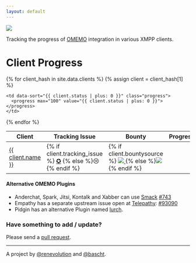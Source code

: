 ```yaml
---
layout: default
---
```

<a href="https://omemo.top"><img src="./assets/images/omemo_logo.png"
id="omemo_logo" class="nobordernonation" /></a>

Tracking the progress of [OMEMO](https://conversations.im/omemo/)
integration in various XMPP clients.

# Client Progress

<table id="clients">
  <thead>
    <tr>
      <th data-sort-default><strong>Client</strong></th>
      <th>Tracking Issue</th>
      <th>Bounty</th>
      <th id="progressHeader">Progress</th>
    </tr>
  </thead>

{% for client_hash in site.data.clients %}
{% assign client = client_hash[1] %}
  <tr>
    <td><a href="{{ client.url }}" alt="{{ client.name }} website">{{ client.name }}</a></td>
    <td>
      {% if client.tracking_issue %}
      <a href="{{ client.tracking_issue }}">✪</a>
      {% else %}😢{% endif %}
    </td>
    <td>
      {% if client.bountysource %}
      <a href="https://www.bountysource.com/issues/{{ client.bountysource }}">
        <img class="nobordernonation" src="https://api.bountysource.com/badge/issue?issue_id={{ client.bountysource }}" />
      </a>
      {% else %}<img class="nobordernonation" src="https://img.shields.io/badge/bountysource-none%20yet-orange.svg" />{% endif %}
    </td>

    <td data-sort="{{ client.status | plus: 0 }}" class="progress">
      <progress max="100" value="{{ client.status | plus: 0 }}"></progress>
    </td>
  </tr>
  {% endfor %}
</table>

#### Alternative OMEMO Plugins

* Anderchat, Spark, Jitsi, Kontalk and Xabber can use [Smack](https://igniterealtime.org/projects/smack/index.jsp) [#743](https://issues.igniterealtime.org/browse/SMACK-743)<br/>
* Empathy has a separate upstream issue open at [Telepathy](https://telepathy.freedesktop.org/): [#93090](https://bugs.freedesktop.org/show_bug.cgi?id=93090)<br/>
* Pidgin has an alternative Plugin named [lurch](https://github.com/gkdr/lurch).

### Have something to add / update?

Please send a [pull request](https://github.com/bascht/omemo-top).

---

A project by [@renevolution](https://github.com/renevolution)
and [@bascht](https://github.com/bascht).

<script src="//cdnjs.cloudflare.com/ajax/libs/tablesort/5.0.0/tablesort.min.js"></script>
<script src="//cdnjs.cloudflare.com/ajax/libs/tablesort/5.0.0/src/sorts/tablesort.number.js"></script>
<script>
var table;
var tablesorter;
var sortCount = 0;
var nextSortHeader = document.getElementById('progressHeader');

document.addEventListener("DOMContentLoaded", function(event) {
  table = document.getElementById('clients');
    
  if (typeof(Tablesort) !== 'undefined') {
    tablesorter = new Tablesort(table);
  }
  
  /* Start initial sorting by "Status" */
  tablesorter.sortTable(nextSortHeader, !0);
  
  
});
</script>
